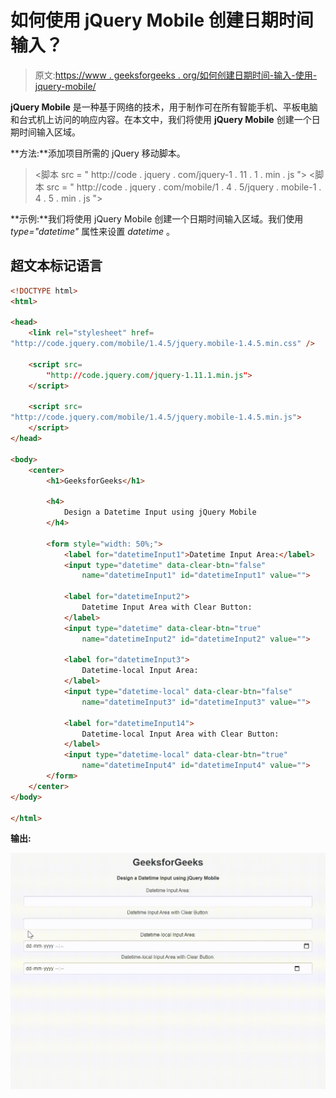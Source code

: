 # 如何使用 jQuery Mobile 创建日期时间输入？

> 原文:[https://www . geeksforgeeks . org/如何创建日期时间-输入-使用-jquery-mobile/](https://www.geeksforgeeks.org/how-to-create-a-datetime-input-using-jquery-mobile/)

**jQuery Mobile** 是一种基于网络的技术，用于制作可在所有智能手机、平板电脑和台式机上访问的响应内容。在本文中，我们将使用 **jQuery Mobile** 创建一个日期时间输入区域。

**方法:**添加项目所需的 jQuery 移动脚本。

> <link rel="”stylesheet”" href="”http://code.jquery.com/mobile/1.4.5/jquery.mobile-1.4.5.min.css”">
> <脚本 src = " http://code . jquery . com/jquery-1 . 11 . 1 . min . js "></脚本>
> <脚本 src = " http://code . jquery . com/mobile/1 . 4 . 5/jquery . mobile-1 . 4 . 5 . min . js "></脚本>

**示例:**我们将使用 jQuery Mobile 创建一个日期时间输入区域。我们使用 *type="datetime"* 属性来设置 *datetime* 。

## 超文本标记语言

```html
<!DOCTYPE html>
<html>

<head>
    <link rel="stylesheet" href=
"http://code.jquery.com/mobile/1.4.5/jquery.mobile-1.4.5.min.css" />

    <script src=
        "http://code.jquery.com/jquery-1.11.1.min.js">
    </script>

    <script src=
"http://code.jquery.com/mobile/1.4.5/jquery.mobile-1.4.5.min.js">
    </script>
</head>

<body>
    <center>
        <h1>GeeksforGeeks</h1>

        <h4>
            Design a Datetime Input using jQuery Mobile
        </h4>

        <form style="width: 50%;">
            <label for="datetimeInput1">Datetime Input Area:</label>
            <input type="datetime" data-clear-btn="false" 
                name="datetimeInput1" id="datetimeInput1" value="">

            <label for="datetimeInput2">
                Datetime Input Area with Clear Button:
            </label>
            <input type="datetime" data-clear-btn="true" 
                name="datetimeInput2" id="datetimeInput2" value="">

            <label for="datetimeInput3">
                Datetime-local Input Area:
            </label>
            <input type="datetime-local" data-clear-btn="false" 
                name="datetimeInput3" id="datetimeInput3" value="">

            <label for="datetimeInput14">
                Datetime-local Input Area with Clear Button:
            </label>
            <input type="datetime-local" data-clear-btn="true" 
                name="datetimeInput4" id="datetimeInput4" value="">
        </form>
    </center>
</body>

</html>
```

**输出:**

![](img/a034ca109e37c706dc51840abe04ed26.png)